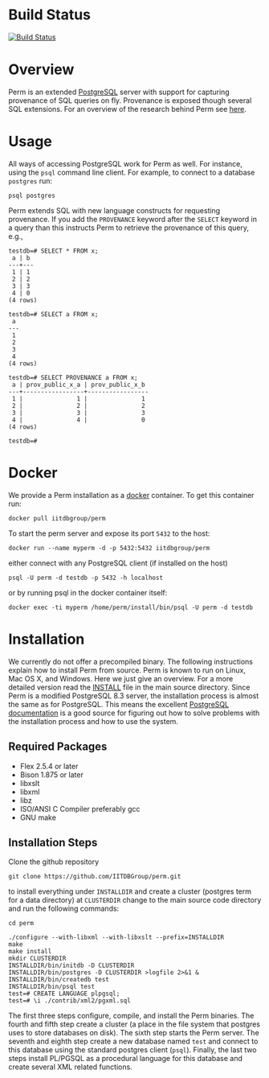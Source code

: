 # Build Status

[![Build Status](https://travis-ci.org/IITDBGroup/perm.svg?branch=master)](https://travis-ci.org/IITDBGroup/perm)

# Overview

Perm is an extended [PostgreSQL](https://www.postgresql.org/) server with support for capturing provenance of SQL queries on fly. Provenance is exposed though several SQL extensions. For an overview of the research behind Perm see [here](http://www.cs.iit.edu/%7edbgroup/research/perm.php#permstart).

# Usage

All ways of accessing PostgreSQL work for Perm as well. For instance, using the `psql` command line client. For example, to connect to a database `postgres` run:

~~~
psql postgres
~~~

Perm extends SQL with new language constructs for requesting provenance. If you add the `PROVENANCE` keyword after the `SELECT` keyword in a query than this instructs Perm to retrieve the provenance of this query, e.g.,

~~~
testdb=# SELECT * FROM x;
 a | b 
---+---
 1 | 1
 2 | 2
 3 | 3
 4 | 0
(4 rows)

testdb=# SELECT a FROM x;
 a 
---
 1
 2
 3
 4
(4 rows)

testdb=# SELECT PROVENANCE a FROM x;
 a | prov_public_x_a | prov_public_x_b 
---+-----------------+-----------------
 1 |               1 |               1
 2 |               2 |               2
 3 |               3 |               3
 4 |               4 |               0
(4 rows)

testdb=# 
~~~

# Docker

We provide a Perm installation as a [docker](https://www.docker.com/) container. To get this container run:

~~~
docker pull iitdbgroup/perm
~~~

To start the perm server and expose its port `5432` to the host:

~~~
docker run --name myperm -d -p 5432:5432 iitdbgroup/perm
~~~

either connect with any PostgreSQL client (if installed on the host) 

~~~
psql -U perm -d testdb -p 5432 -h localhost
~~~

or by running psql in the docker container itself:

~~~
docker exec -ti myperm /home/perm/install/bin/psql -U perm -d testdb
~~~



# Installation

We currently do not offer a precompiled binary. The following instructions explain how to install Perm from source. Perm is known to run on Linux, Mac OS X, and Windows. Here we just give an overview. For a more detailed version read the [INSTALL](https://github.com/IITDBGroup/perm/blob/master/INSTALL) file in the main source directory. Since Perm is a modified PostgreSQL 8.3 server, the installation process is almost the same as for PostgreSQL. This means the excellent [PostgreSQL documentation](https://www.postgresql.org/docs/8.3/static/index.html) is a good source for figuring out how to solve problems with the installation process and how to use the system.

## Required Packages

* Flex 2.5.4 or later
* Bison 1.875 or later
* libxslt
* libxml
* libz
* ISO/ANSI C Compiler preferably gcc
* GNU make



## Installation Steps

Clone the github repository

~~~
git clone https://github.com/IITDBGroup/perm.git
~~~

to install everything under `INSTALLDIR` and create a cluster (postgres term for a data directory) at `CLUSTERDIR` change to the main source code directory and run the following commands:

~~~
cd perm
~~~

~~~
./configure --with-libxml --with-libxslt --prefix=INSTALLDIR
make
make install
mkdir CLUSTERDIR
INSTALLDIR/bin/initdb -D CLUSTERDIR
INSTALLDIR/bin/postgres -D CLUSTERDIR >logfile 2>&1 &
INSTALLDIR/bin/createdb test
INSTALLDIR/bin/psql test
test=# CREATE LANGUAGE plpgsql;
test=# \i ./contrib/xml2/pgxml.sql
~~~

The first three steps configure, compile, and install the Perm binaries. The fourth and fifth step create a cluster (a place in the file system that postgres uses to store databases on disk). The sixth step starts the Perm server. The seventh and eighth step create a new database named `test` and connect to this database using the standard postgres client (`psql`). Finally, the last two steps install PL/PGSQL as a procedural language for this database and create several XML related functions.


